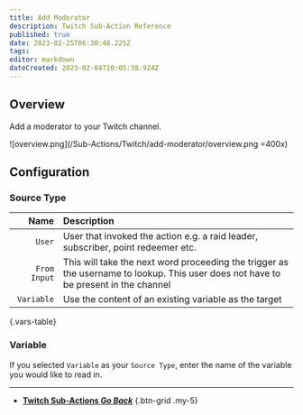 ```yaml
---
title: Add Moderator
description: Twitch Sub-Action Reference
published: true
date: 2023-02-25T06:30:48.225Z
tags: 
editor: markdown
dateCreated: 2023-02-04T10:05:38.924Z
---
```


## Overview
Add a moderator to your Twitch channel.

![overview.png](/Sub-Actions/Twitch/add-moderator/overview.png =400x)

## Configuration
### Source Type
Name | Description
----:|:------------
`User` | User that invoked the action e.g. a raid leader, subscriber, point redeemer etc.
`From Input` | This will take the next word proceeding the trigger as the username to lookup. This user does not have to be present in the channel
`Variable` | Use the content of an existing variable as the target
{.vars-table}

### Variable
If you selected `Variable` as your `Source Type`, enter the name of the variable you would like to read in.

---

- [<i class="mdi mdi-chevron-left"></i>**Twitch Sub-Actions *Go Back***](/Sub-Actions/Twitch)
{.btn-grid .my-5}